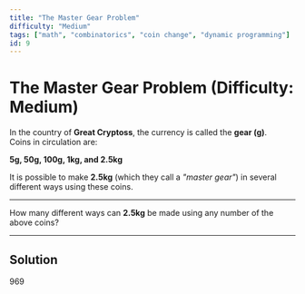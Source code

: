 ```yaml
---
title: "The Master Gear Problem"
difficulty: "Medium"
tags: ["math", "combinatorics", "coin change", "dynamic programming"]
id: 9
---
```


# The Master Gear Problem (Difficulty: Medium)

In the country of **Great Cryptoss**, the currency is called the **gear (g)**.  
Coins in circulation are:

**5g, 50g, 100g, 1kg, and 2.5kg**

It is possible to make **2.5kg** (which they call a *"master gear"*) in several different ways using these coins.

---

How many different ways can **2.5kg** be made using any number of the above coins?

---
## Solution
969

